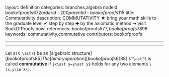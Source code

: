 layout: definition
categories: branches,algebra
nodeid: bookofproofs$672
orderid: 200
parentid: bookofproofs$115
title: Commutativity
description: COMMUTATIVITY ★ bring your math skills to the graduate level ✔ step by step ✚ by the axiomatic method ➜ visit BookOfProofs now!
references: bookofproofs$577,bookofproofs$7896
keywords: commutativity,commutative
contributors: bookofproofs

---


---

Let `$(X,\ast)$` be an [algebraic structure][bookofproofs$85] The [binary operation][bookofproofs$6188] `$"\ast"$` is called **commutative** if `$x\ast y=y\ast y$` holds for any two elements `\(x,y\in X\)`.
